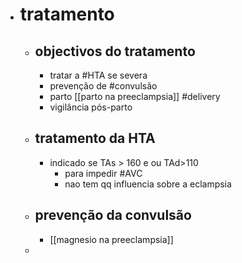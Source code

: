 - # tratamento
	- ## objectivos do tratamento
		- tratar a #HTA se severa
		- prevenção de #convulsão
		- parto [[parto na preeclampsia]] #delivery
		- vigilância pós-parto
	- ## tratamento da HTA
		- indicado se TAs > 160 e ou TAd>110
			- para impedir #AVC
			- nao tem qq influencia sobre a eclampsia
	- ## prevenção da convulsão
		- [[magnesio na preeclampsia]]
	-